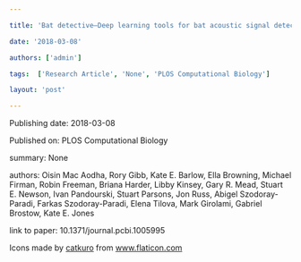 ---
title: 'Bat detective—Deep learning tools for bat acoustic signal detection'
date: '2018-03-08'
authors: ['admin']
tags:  ['Research Article', 'None', 'PLOS Computational Biology']
layout: 'post'
---
Publishing date: 2018-03-08

Published on: PLOS Computational Biology

summary: None

authors: Oisin Mac Aodha, Rory Gibb, Kate E. Barlow, Ella Browning, Michael Firman, Robin Freeman, Briana Harder, Libby Kinsey, Gary R. Mead, Stuart E. Newson, Ivan Pandourski, Stuart Parsons, Jon Russ, Abigel Szodoray-Paradi, Farkas Szodoray-Paradi, Elena Tilova, Mark Girolami, Gabriel Brostow, Kate E. Jones

link to paper: 10.1371/journal.pcbi.1005995

Icons made by <a href="https://www.flaticon.com/free-icon/bookshelves_3576884" title="catkuro">catkuro</a> from <a href="https://www.flaticon.com/" title="Flaticon"> www.flaticon.com</a>